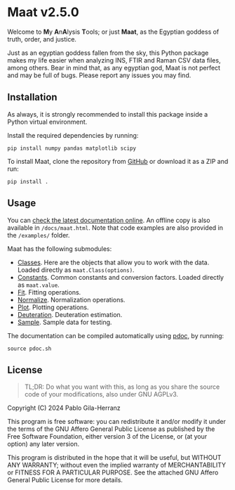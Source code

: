 # Maat v2.5.0

Welcome to **M**y **A**n**A**lysis **T**ools; or just **Maat**, as the Egyptian goddess of truth, order, and justice.  

Just as an egyptian goddess fallen from the sky, this Python package makes my life easier when analyzing INS, FTIR and Raman CSV data files, among others.
Bear in mind that, as any egyptian god, Maat is not perfect and may be full of bugs. Please report any issues you may find.  


## Installation

As always, it is strongly recommended to install this package inside a Python virtual environment.  

Install the required dependencies by running:  
```shell
pip install numpy pandas matplotlib scipy
```

To install Maat, clone the repository from [GitHub](https://github.com/pablogila/Maat/) or download it as a ZIP and run:  
```shell
pip install .
```


## Usage

You can [check the latest documentation online](https://pablogila.github.io/Maat/).
An offline copy is also available in `/docs/maat.html`.
Note that code examples are also provided in the `/examples/` folder.  

Maat has the following submodules:

- [Classes](https://pablogila.github.io/Maat/maat/classes.html). Here are the objects that allow you to work with the data. Loaded directly as `maat.Class(options)`.
- [Constants](https://pablogila.github.io/Maat/maat/constants.html). Common constants and conversion factors. Loaded directly as `maat.value`.
- [Fit](https://pablogila.github.io/Maat/maat/fit.html). Fitting operations.
- [Normalize](https://pablogila.github.io/Maat/maat/normalize.html). Normalization operations.
- [Plot](https://pablogila.github.io/Maat/maat/plot.html). Plotting operations.
- [Deuteration](https://pablogila.github.io/Maat/maat/deuteration.html). Deuteration estimation.
- [Sample](https://pablogila.github.io/Maat/maat/sample.html). Sample data for testing.

The documentation can be compiled automatically using [pdoc](https://pdoc.dev/), by running:
```shell
source pdoc.sh
```


## License

> TL;DR: Do what you want with this, as long as you share the source code of your modifications, also under GNU AGPLv3.  

Copyright (C) 2024  Pablo Gila-Herranz

This program is free software: you can redistribute it and/or modify
it under the terms of the GNU Affero General Public License as published
by the Free Software Foundation, either version 3 of the License, or
(at your option) any later version.

This program is distributed in the hope that it will be useful,
but WITHOUT ANY WARRANTY; without even the implied warranty of
MERCHANTABILITY or FITNESS FOR A PARTICULAR PURPOSE.
See the attached GNU Affero General Public License for more details.
